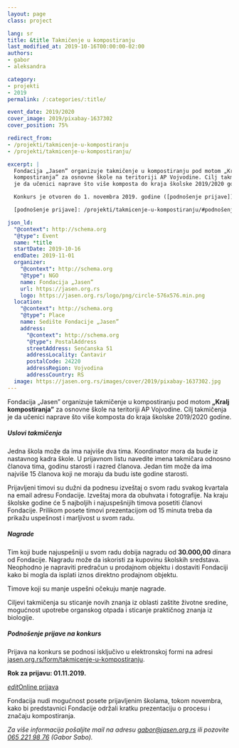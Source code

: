 ```yaml
---
layout: page
class: project

lang: sr
title: &title Takmičenje u kompostiranju
last_modified_at: 2019-10-16T00:00:00-02:00
authors:
- gabor
- aleksandra

category:
- projekti
- 2019
permalink: /:categories/:title/

event_date: 2019/2020
cover_image: 2019/pixabay-1637302
cover_position: 75%

redirect_from:
- /projekti/takmicenje-u-kompostiranju
- /projekti/takmicenje-u-kompostiranju/

excerpt: |
  Fondacija „Jasen” organizuje takmičenje u kompostiranju pod motom „Kralj
  kompostiranja” za osnovne škole na teritoriji AP Vojvodine. Cilj takmičenja
  je da učenici naprave što više komposta do kraja školske 2019/2020 godine.

  Konkurs je otvoren do 1. novembra 2019. godine ([podnošenje prijave]).

  [podnošenje prijave]: /projekti/takmicenje-u-kompostiranju/#podnošenje-prijave-na-konkurs

json_ld:
  "@context": http://schema.org
  "@type": Event
  name: *title
  startDate: 2019-10-16
  endDate: 2019-11-01
  organizer:
    "@context": http://schema.org
    "@type": NGO
    name: Fondacija „Jasen”
    url: https://jasen.org.rs
    logo: https://jasen.org.rs/logo/png/circle-576x576.min.png
  location:
    "@context": http://schema.org
    "@type": Place
    name: Sedište Fondacije „Jasen”
    address:
      "@context": http://schema.org
      "@type": PostalAddress
      streetAddress: Senćanska 51
      addressLocality: Čantavir
      postalCode: 24220
      addressRegion: Vojvodina
      addressCountry: RS
  image: https://jasen.org.rs/images/cover/2019/pixabay-1637302.jpg
---
```


Fondacija „Jasen” organizuje takmičenje u kompostiranju pod motom **„Kralj
kompostiranja”** za osnovne škole na teritoriji AP Vojvodine. Cilj takmičenja
je da učenici naprave što više komposta do kraja školske 2019/2020 godine.

##### Uslovi takmičenja

Jedna škola može da ima najviše dva tima. Koordinator mora da bude iz nastavnog
kadra škole. U prijavnom listu navedite imena takmičara odnosno članova tima,
godinu starosti i razred članova. Jedan tim može da ima najviše 15 članova koji
ne moraju da budu iste godine starosti.

Prijavljeni timovi su dužni da podnesu izveštaj o svom radu svakog kvartala na
email adresu Fondacije. Izveštaj mora da obuhvata i fotografije. Na kraju
školske godine će 5 najboljih i najuspešnijih timova posetiti članovi
Fondacije. Prilikom posete timovi prezentacijom od 15 minuta treba da prikažu
uspešnost i marljivost u svom radu.

##### Nagrade

Tim koji bude najuspešniji u svom radu dobija nagradu od **30.000,00** dinara
od Fondacije. Nagradu može da iskoristi za kupovinu školskih sredstava.
Neophodno je napraviti predračun u prodajnom objektu i dostaviti Fondaciji kako
bi mogla da isplati iznos direktno prodajnom objektu.

Timove koji su manje uspešni očekuju manje nagrade.

Ciljevi takmičenja su sticanje novih znanja iz oblasti zaštite životne sredine, mogućnost
upotrebe organskog otpada i sticanje praktičnog znanja iz biologije.

##### Podnošenje prijave na konkurs

Prijava na konkurs se podnosi isključivo u elektronskoj formi na adresi
[jasen.org.rs/form/takmicenje-u-kompostiranju].

**Rok za prijavu: 01.11.2019.**

<p class="buttons">
  <a class="btn waves-effect waves-light" href="/form/takmicenje-u-kompostiranju"><i class="material-icons left">edit</i>Online prijava</a>
</p>

Fondacija nudi mogućnost posete prijavljenim školama, tokom novembra, kako bi
predstavnici Fondacije održali kratku prezentaciju o procesu i značaju
kompostiranja.

_Za više informacija pošaljite mail na adresu [gabor@jasen.org.rs] ili pozovite
[065 221 98 76] (Gabor Sabo)._

[gabor@jasen.org.rs]: mailto:gabor@jasen.org.rs
[065 221 98 76]: tel:+381652219876
[jasen.org.rs/form/takmicenje-u-kompostiranju]: /form/takmicenje-u-kompostiranju
